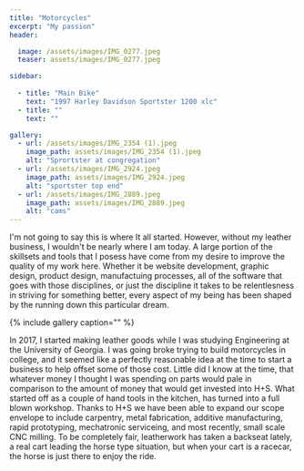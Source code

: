 ```yaml
---
title: "Motorcycles"
excerpt: "My passion"
header:

  image: /assets/images/IMG_0277.jpeg
  teaser: assets/images/IMG_0277.jpeg

sidebar:
  
  - title: "Main Bike"
    text: "1997 Harley Davidson Sportster 1200 xlc"
  - title: ""
    text: ""

gallery:
  - url: /assets/images/IMG_2354 (1).jpeg
    image_path: assets/images/IMG_2354 (1).jpeg
    alt: "Sprortster at congregation"
  - url: /assets/images/IMG_2924.jpeg
    image_path: assets/images/IMG_2924.jpeg
    alt: "sportster top end"
  - url: /assets/images/IMG_2889.jpeg
    image_path: assets/images/IMG_2889.jpeg
    alt: "cams"
---
```


  I'm not going to say this is where It all started. However, without my leather business, I wouldn't be nearly where I am today. A large portion of the skillsets and tools that I posess have come from my desire to improve the quality of my work here. Whether it be website development, graphic design, product design, manufactuing processes, all of the software that goes with those disciplines, or just the discipline it takes to be relentlesness in striving for something better, every aspect of my being has been shaped by the running down this particular dream. 

{% include gallery caption="" %}

In 2017, I started making leather goods while I was studying Engineering at the University of Georgia. I was going broke trying to build motorcycles in college, and it seemed like a perfectly reasonable idea at the time to start a business to help offset some of those cost. Little did I know at the time, that whatever money I thought I was spending on parts would pale in comparison to the amount of money that would get invested into H+S. What started off as a couple of hand tools in the kitchen, has turned into a full blown workshop. Thanks to H+S we have been able to expand our scope envelope to include carpentry, metal fabrication, additive manufacturing, rapid prototyping, mechatronic serviceing, and most recently, small scale CNC milling. To be completely fair, leatherwork has taken a backseat lately, a real cart leading the horse type situation, but when your cart is a racecar, the horse is just there to enjoy the ride. 
